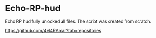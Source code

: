 # Echo-RP-hud
Echo RP hud fully unlocked all files. The script was created from scratch.

https://github.com/4M4RAmar?tab=repositories
